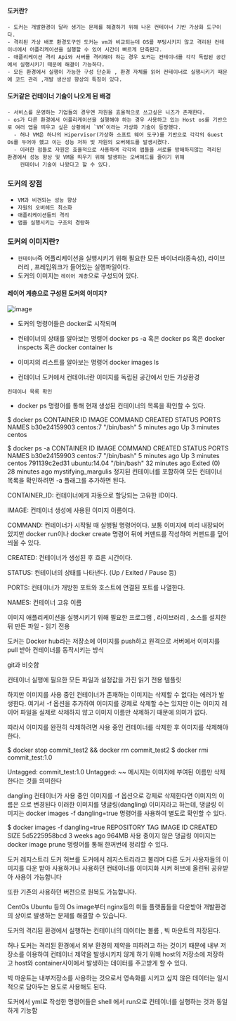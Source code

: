 #### 도커란?
```
- 도커는 개발환경이 달라 생기는 문제를 해결하기 위해 나온 컨테이너 기반 가상화 도구이다.
- 격리된 가상 배포 환경도구인 도커는 vm과 비교되는데 OS를 부팅시키지 않고 격리된 컨테이너에서 어플리케이션을 실행할 수 있어 시간이 빠르게 단축된다.
- 애플리케이션 격리 Api와 서버를 격리해야 하는 경우 도커는 컨테이너를 각각 독립된 공간에서 실행시키기 때문에 해결이 가능하다.
- 모든 환경에서 실행이 가능한 구성 단순화 , 환경 자체를 읽어 컨테이너로 실행시키기 때문에 코드 관리 ,개발 생산성 향상의 특징이 있다.
```

#### 도커같은 컨테이너 기술이 나오게 된 배경
```
- 서비스를 운영하는 기업들의 경우엔 자원을 효율적으로 쓰고싶은 니즈가 존재한다.
- os가 다른 환경에서 어플리케이션을 실행해야 하는 경우 사용하고 있는 Host os를 기반으로 여러 앱을 띄우고 싶은 상황에서 `VM`이라는 가상화 기술이 등장했다.
  - 허나 VM은 하나의 Hipervisor(가상화 소프트 웨어 도구)를 기반으로 각각의 Guest Os를 두어야 했고 이는 성능 저하 및 자원의 오버헤드를 발생시켰다.
  - 이러한 점들로 자원은 효율적으로 사용하며 각각의 앱들을 서로를 방해하지않는 격리된 환경에서 성능 향상 및 VM을 띄우기 위해 발생하는 오버헤드를 줄이기 위해 
    컨테이너 기술이 나왔다고 할 수 있다.
 ```
 
### 도커의 장점
- `VM과 비견되는 성능 향상`
- `자원의 오버헤드 최소화`
- `애플리케이션들의 격리`
- `앱을 실행시키는 구조의 경량화`



### 도커의 이미지란?
- `컨테이너`즉 어플리케이션을 실행시키기 위해 필요한 모든 바이너리(종속성), 라이브러리 , 프레임워크가 들어있는 실행파일이다.
- 도커의 이미지는 `레이어 계층`으로 구성되어 있다.

#### 레이어 계층으로 구성된 도커의 이미지?

![image](https://user-images.githubusercontent.com/98382954/212707901-75f5a9e5-eca1-4277-aa55-9a251f5888a1.png)

- 도커의 명령어들은 docker로 시작되며

- 컨테이너의 상태를 알아보는 명령어 docker ps -a 혹은 docker ps 혹은 docker inspects 혹은 docker container ls
- 이미지의 리스트를 알아보는 명령어 docker images ls

- 컨테이너 도커에서 컨테이너란 이미지를 독립된 공간에서 만든 가상환경

`컨테이너 목록 확인`
- docker ps 명령어를 통해 현재 생성된 컨테이너의 목록을 확인할 수 있다.


$ docker ps
CONTAINER ID   IMAGE        COMMAND      CREATED         STATUS         PORTS       NAMES
b30e24159903   centos:7     "/bin/bash"  5 minutes ago   Up 3 minutes               centos

$ docker ps -a
CONTAINER ID   IMAGE        COMMAND      CREATED         STATUS         PORTS       NAMES
b30e24159903   centos:7     "/bin/bash"  5 minutes ago   Up 3 minutes               centos
791139c2ed31   ubuntu:14.04 "/bin/bash"  32 minutes ago  Exited (0) 28 minutes ago  mystifying_margulis
정지된 컨테이너를 포함하여 모든 컨테이너 목록을 확인하려면 -a 플래그를 추가하면 된다.

CONTAINER_ID: 컨테이너에게 자동으로 할당되는 고유한 ID이다.

IMAGE: 컨테이너 생성에 사용된 이미지 이름이다.

COMMAND: 컨테이너가 시작될 때 실행될 명령어이다. 보통 이미지에 미리 내장되어 있지만 docker run이나 docker create 명령어 뒤에 커맨드를 작성하여 커맨드를 덮어씌울 수 있다.

CREATED: 컨테이너가 생성된 후 흐른 시간이다.

STATUS: 컨테이너의 상태를 나타낸다. (Up / Exited / Pause 등)

PORTS: 컨테이너가 개방한 포트와 호스트에 연결된 포트를 나열한다.

NAMES: 컨테이너 고유 이름

 

이미지 애플리케이션을 실행시키기 위해 필요한 프로그램 , 라이브러리 , 소스를 설치한 뒤 만든 파일 - 읽기 전용

도커는 Docker hub라는 저장소에 이미지를 push하고 원격으로 서버에서 이미지를 pull 받아 컨테이너를 동작시키는 방식

git과 비슷함

컨테이너 실행에 필요한 모든 파일과 설정값을 가진 읽기 전용 템플릿

 

하지만 이미지를 사용 중인 컨테이너가 존재하는 이미지는 삭제할 수 없다는 에러가 발생한다. 여기서 -f 옵션을 추가하여 이미지를 강제로 삭제할 수는 있지만 이는 이미지 레이어 파일을 실제로 삭제하지 않고 이미지 이름만 삭제하기 때문에 의미가 없다.

따라서 이미지를 완전히 삭제하려면 사용 중인 컨테이너를 삭제한 후 이미지를 삭제해야 한다.


$ docker stop commit_test2 && docker rm commit_test2
$ docker rmi commit_test:1.0

Untagged: commit_test:1.0
Untagged: ~~ 메시지는 이미지에 부여된 이름만 삭제한다는 것을 의미한다

 

dangling
컨테이너가 사용 중인 이미지를 -f 옵션으로 강제로 삭제한다면 이미지의 이름은 <none> 으로 변경된다 이러한 이미지를 댕글링(dangling) 이미지라고 하는데, 댕글링 이미지는 docker images -f dangling=true 명령어를 사용하여 별도로 확인할 수 있다.


$ docker images -f dangling=true
REPOSITORY   TAG       IMAGE ID       CREATED       SIZE
<none>       <none>    5d5225958bcd   3 weeks ago   964MB
사용 중이지 않은 댕글링 이미지는 docker image prune 명령어를 통해 한꺼번에 정리할 수 있다.


도커 레지스트리 도커 허브를 도커에서 레지스트리라고 불리며 다른 도커 사용자들의 이미지를 다운 받아 사용하거나 사용하던 컨테이너를 이미지화 시켜 허브에 올린뒤 공유받아 사용이 가능합니다

또한 기존의 사용하던 버전으로 원복도 가능합니다.

CentOs Ubuntu 등의 Os image부터 nginx등의 미들 플랫폼들을 다운받아 개발환경의 상이로 발생하는 문제를 해결할 수 있습니다.

 

도커의 격리된 환경에서 실행하는 컨테이너의 데이터는 볼륨 , 빅 마운트의 저장된다.

허나 도커는 격리된 환경에서 외부 환경의 제약을 피하려고 하는 것이기 때문에 내부 저장소를 이용하여 컨테이너 제약을 발생시키지 않게 하기 위해 host의 저장소에 저장하고 host와 container사이에서 발생하는 데이터를 주고받게 할 수 있다.

빅 마운트는 내부저장소를 사용하는 것으로서 영속화를 시키고 싶지 않은 데이터는 일시적으로 담아두는 용도로 사용해도 된다.

 

도커에서 yml로 작성한 명령어들은 shell 에서 run으로 컨테이너를 실행하는 것과 동일하게 기능함

 
